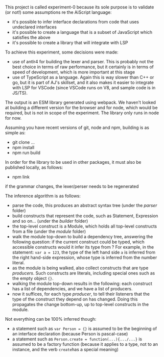 This project is called experiment-0 because its sole purpose is to validate (or not!) some assumptions re the AiScript language:
 - it's possible to infer interface declarations from code that uses undeclared interfaces
 - it's possible to create a language that is a subset of JavaScript which satisfies the above
 - it's possible to create a library that will integrate with LSP

To achieve this experiment, some decisions were made:
 - use of antlr4 for building the lexer and parser. This is probably not the best choice in terms of raw performance, 
but it certainly is in terms of speed of development, which is more important at this stage
 - use of TypeScript as a language. Again this is way slower than C++ or go, but it is part of AJ's skillset, and it also
makes it easier to integrate with LSP for VSCode (since VSCode runs on V8, and sample code is in JS/TS).

The output is an ESM library generated using webpack. We haven't looked at building a different version for the browser and for node, 
which would be required, but is not in scope of the experiment. The library only runs in node for now.

Assuming you have recent versions of git, node and npm, building is as simple as:
 - git clone ...
 - npm install
 - npm run build

In order for the library to be used in other packages, it must also be published locally, as follows:
 - npm link

if the grammar changes, the lexer/perser needs to be regenerated

The inference algorithm is as follows:
 - parse the code, this produces an abstract syntax tree (under the _parser_ folder)
 - build constructs that represent the code, such as Statement, Expression and so on... (under the _builder_ folder)
 - the top-level construct is a Module, which holds all top-level constructs from a file (under the _module_ folder)
 - walk the module top-down to build a dependency tree, answering the following question: if the current construct could be typed, which accessible constructs would it infer its type from ? For example, in the statement: ```var a = 123```, the type of the left hand side ```a``` is inferred from the right hand-side expression, whose type is inferred from the number literal.
 - as the module is being walked, also collect constructs that are type _producers_. Such constructs are literals, including special ones such as the empty object ```{}```.
 - walking the module top-down results in the following: each construct has a list of dependencies, and we have a list of producers.
 - now it suffices, for each type _producer_, to tell their listeners that the type of the construct they depend on has changed. Doing this propagates the change bottom-up, up to top-level constructs in the module.

Not everything can be 100% inferred though:
 - a statement such as ```var Person = {}``` is assumed to be the beginning of an interface declaration (because Person is pascal-case)
 - a statement such as ```Person.create = function(...){.../...}``` is assumed to be a factory function (because it applies to a type, not to an instance, and the verb ```create```has a special meaning)

